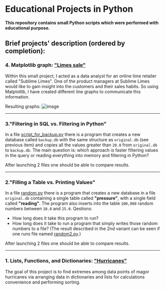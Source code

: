 # Educational Projects in Python
**This repository contains small Python scripts which were performed with educational purpose.** 

## Brief projects' description (ordered by completion):

### 4. Matplotlib graph: ["Limes sale"](limes_sale.py)

Within this small project, I acted as a data analyst for an online lime retailer called "Sublime Limes". One of the product managers at Sublime Limes would like to gain insight into the customers and their sales habits. So using Matplotlib, I have created different line graphs to communicate this information.

Resulting graphs:
![image](https://user-images.githubusercontent.com/27677180/152785472-27bbb01e-475e-4144-b9d7-db62f3ca678a.png)
      
----------------------

### 3.**"Filtering in SQL vs. Filtering in Python"**

In a file [script_for_backup.py](script_for_backup.py) there is a program that creates a new database called `backup.db` with the same structure as `original.db` (see previous item) and copies all the values greater than `20.0` from `original.db` to `backup.db`. 
The main question is: which approach is faster filtering values in the query or reading everything into memory and filtering in Python? 

After launching 2 files one should be able to compare results. 
    
-----------------------    
    
### 2.**"Filling a Table vs. Printing Values"**

In a file [random.py](random.py) there is a program that creates a new database in a file `original.db` containing a single table called **"pressure"**, with a single field called **"reading"**. The program also inserts into the table `100,000` random numbers between `10.0` and `25.0`. 
Qestions: 
- How long does it take this program to run? 
- How long does it take to run a program that simply writes those random numbers to a file? (The result described in the 2nd variant can be seen if one runs file named [random2.py](random2.py).)

After launching 2 files one should be able to compare results. 

----------------------- 

### 1. Lists, Functions, and Dictionaries: ["Hurricanes"](hurricanes.py)
    
The goal of this project is to find extremes among data points of magor hurricanes via arranging data in dictionaries and lists for calculations convenience and performing sorting.
  
  


    
    


